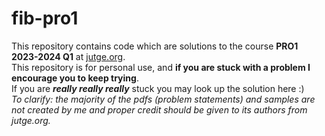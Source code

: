 # fib-pro1
This repository contains code which are solutions to the course **PRO1 2023-2024 Q1** at [jutge.org](https://jutge.org).\
This repository is for personal use, and **if you are stuck with a problem I encourage you to keep trying**.\
If you are _**really really really**_ stuck you may look up the solution here :)
\
_To clarify: the majority of the pdfs (problem statements) and samples are not created by me and proper credit should be given to its authors from jutge.org._
